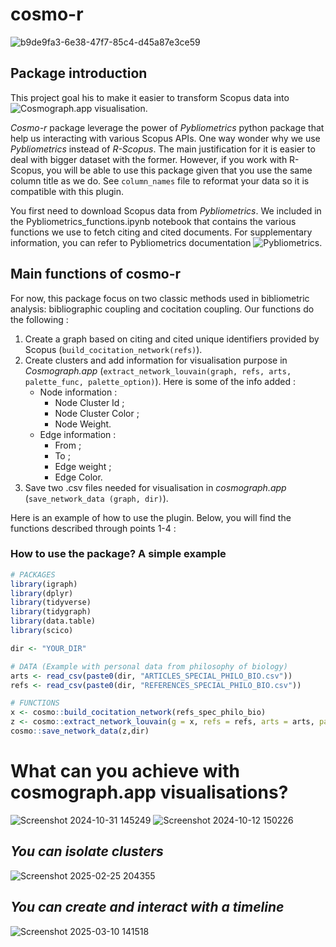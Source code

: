 # cosmo-r
![b9de9fa3-6e38-47f7-85c4-d45a87e3ce59](https://github.com/user-attachments/assets/7c66e0a4-887e-4fdc-a709-ee4a47166099)

## Package introduction
This project goal his to make it easier to transform Scopus data into ![Cosmograph.app visualisation](https://cosmograph.app/run/). 

_Cosmo-r_ package leverage the power of _Pybliometrics_ python package that help us interacting with various Scopus APIs. One way wonder why we use _Pybliometrics_ instead of _R-Scopus_. The main justification for it is easier to deal with bigger dataset with the former. However, if you work with R-Scopus, you will be able to use this package given that you use the same column title as we do. See `column_names` file to reformat your data so it is compatible with this plugin. 

You first need to download Scopus data from _Pybliometrics_. We included in the Pybliometrics_functions.ipynb notebook that contains the various functions we use to fetch citing and cited documents. For supplementary information, you can refer to Pybliometrics documentation ![Pybliometrics](pybliometrics.readthedocs.io). 

## Main functions of cosmo-r
For now, this package focus on two classic methods used in bibliometric analysis: bibliographic coupling and cocitation coupling. 
Our functions do the following : 
1. Create a graph based on citing and cited unique identifiers provided by Scopus (`build_cocitation_network(refs)`). 
3. Create clusters and add information for visualisation purpose in _Cosmograph.app_ (`extract_network_louvain(graph, refs, arts, palette_func, palette_option)`). Here is some of the info added : 
	- Node information : 
		- Node Cluster Id ; 
		- Node Cluster Color ; 
		- Node Weight.
	- Edge information : 
		- From ;  
		- To ; 
		- Edge weight ; 
		- Edge Color.
4. Save two .csv files needed for visualisation in _cosmograph.app_ (`save_network_data (graph, dir)`). 

Here is an example of how to use the plugin. Below, you will find the functions described through points 1-4 : 

### How to use the package? A simple example
```r
# PACKAGES
library(igraph)
library(dplyr)
library(tidyverse)
library(tidygraph)
library(data.table)
library(scico)

dir <- "YOUR_DIR"

# DATA (Example with personal data from philosophy of biology) 
arts <- read_csv(paste0(dir, "ARTICLES_SPECIAL_PHILO_BIO.csv"))
refs <- read_csv(paste0(dir, "REFERENCES_SPECIAL_PHILO_BIO.csv"))

# FUNCTIONS
x <- cosmo::build_cocitation_network(refs_spec_philo_bio)
z <- cosmo::extract_network_louvain(g = x, refs = refs, arts = arts, palette_func = scico,  palette_option = "hawaii")
cosmo::save_network_data(z,dir)
```

# What can you achieve with cosmograph.app visualisations? 
![Screenshot 2024-10-31 145249](https://github.com/user-attachments/assets/2d68e066-5970-4571-81d3-fdf337ff0fd5)
![Screenshot 2024-10-12 150226](https://github.com/user-attachments/assets/8f35aacd-2f83-428f-9578-fd578180400c)
## _You can isolate clusters_
![Screenshot 2025-02-25 204355](https://github.com/user-attachments/assets/776f6995-6833-40d5-83c0-77ecd2b1360e)
## _You can create and interact with a timeline_
![Screenshot 2025-03-10 141518](https://github.com/user-attachments/assets/b4953c99-ff42-4d66-ae9d-b611c82d54bf)
